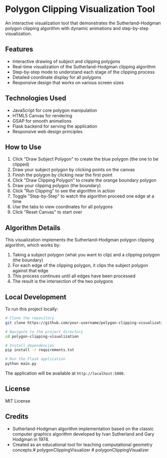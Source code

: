 # Polygon Clipping Visualization Tool

An interactive visualization tool that demonstrates the Sutherland-Hodgman polygon clipping algorithm with dynamic animations and step-by-step visualization.

## Features

- Interactive drawing of subject and clipping polygons
- Real-time visualization of the Sutherland-Hodgman clipping algorithm
- Step-by-step mode to understand each stage of the clipping process
- Detailed coordinate display for all polygons
- Responsive design that works on various screen sizes

## Technologies Used

- JavaScript for core polygon manipulation
- HTML5 Canvas for rendering
- GSAP for smooth animations
- Flask backend for serving the application
- Responsive web design principles

## How to Use

1. Click "Draw Subject Polygon" to create the blue polygon (the one to be clipped)
2. Draw your subject polygon by clicking points on the canvas
3. Finish the polygon by clicking near the first point
4. Click "Draw Clipping Polygon" to create the orange boundary polygon
5. Draw your clipping polygon (the boundary)
6. Click "Run Clipping" to see the algorithm in action
7. Toggle "Step-by-Step" to watch the algorithm proceed one edge at a time
8. Use the tabs to view coordinates for all polygons
9. Click "Reset Canvas" to start over

## Algorithm Details

This visualization implements the Sutherland-Hodgman polygon clipping algorithm, which works by:

1. Taking a subject polygon (what you want to clip) and a clipping polygon (the boundary)
2. For each edge of the clipping polygon, it clips the subject polygon against that edge
3. This process continues until all edges have been processed
4. The result is the intersection of the two polygons

## Local Development

To run this project locally:

```bash
# Clone the repository
git clone https://github.com/your-username/polygon-clipping-visualization.git

# Navigate to the project directory
cd polygon-clipping-visualization

# Install dependencies
pip install -r requirements.txt

# Run the Flask application
python main.py
```

The application will be available at `http://localhost:5000`.

## License

MIT License

## Credits

- Sutherland-Hodgman algorithm implementation based on the classic computer graphics algorithm developed by Ivan Sutherland and Gary Hodgman in 1974.
- Created as an educational tool for teaching computational geometry concepts.#   p o l y g o n C l i p p i n g V i s u a l i z e r  
 #   p o l y g o n C l i p p i n g V i s u a l i z e r  
 